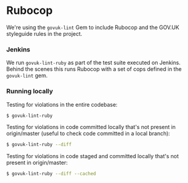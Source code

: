 # Rubocop

We're using the `govuk-lint` Gem to include Rubocop and the GOV.UK styleguide rules in the project.

### Jenkins

We run `govuk-lint-ruby` as part of the test suite executed on Jenkins. Behind the scenes this runs Rubocop with a set of cops defined in the `govuk-lint` gem.

### Running locally

Testing for violations in the entire codebase:

```bash
$ govuk-lint-ruby
```

Testing for violations in code committed locally that's not present in origin/master (useful to check code committed in a local branch):

```bash
$ govuk-lint-ruby --diff
```

Testing for violations in code staged and committed locally that's not present in origin/master:

```bash
$ govuk-lint-ruby --diff --cached
```

